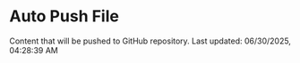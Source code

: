 # Auto Push File

Content that will be pushed to GitHub repository.
Last updated: 06/30/2025, 04:28:39 AM